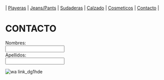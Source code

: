 | [Playeras](./playeras.md) | [Jeans/Pants](./jeans.md) | [Sudaderas](./sudaderas.md) | [Calzado](./calzado.md) | [Cosmeticos](./cosmeticos.md) | [Contacto](./contacto.md) |
# CONTACTO 
<form>
  <label for="name"> Nombres:</label><br>
  <input type="text" id="name" name="name" valves="Tus nombres"><br>
  <label for="lname">Apellidos:</label><br>
  <input type="text" id="lname" names="lname" valves="Apellidos"><br>
  
  
  
  
  
![wa link_dg1hde](https://user-images.githubusercontent.com/100168785/158484541-3b68d2ca-de6d-46b3-88b2-6b605ab482a8.png)
